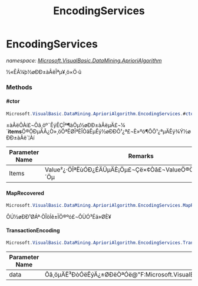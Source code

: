 ﻿---
title: EncodingServices
---

# EncodingServices
_namespace: [Microsoft.VisualBasic.DataMining.AprioriAlgorithm](N-Microsoft.VisualBasic.DataMining.AprioriAlgorithm.html)_

½«ÊÂ¼þ½øÐÐ±àÂëÎªµ¥¸ö×Ö·û



### Methods

#### #ctor
```csharp
Microsoft.VisualBasic.DataMining.AprioriAlgorithm.EncodingServices.#ctor(System.String[],System.Int32[])
```
±àÂëÔ­Àí£¬Õâ¸öº¯ÊýÊÇÎª¶àÖµ½øÐÐ±àÂëµÄ£¬¼´**items**Ö®ÖÐµÄÃ¿Ò»¸öÔªËØÎªÈÎÒâÊµÊý½øÐÐÕ¹¿ª£¬È»ºó¶ÔÕ¹¿ªµÄÊý¾Ý½øÐÐ±àÂë´¦Àí

|Parameter Name|Remarks|
|--------------|-------|
|Items|Value²¿·ÖÎªËùÓÐ¿ÉÄÜµÄÈ¡Öµ£¬Çë×¢Òâ£¬ValueÖ®ÖÐ²»ÄÜ¹»ÓÐÖØ¸´Öµ|


#### MapRecovered
```csharp
Microsoft.VisualBasic.DataMining.AprioriAlgorithm.EncodingServices.MapRecovered(System.String)
```
ÔÚ½øÐÐ¹ØÁª·ÖÎöÍê±ÏÖ®ºó£¬ÔÙÓ³Éä»ØÈ¥

#### TransactionEncoding
```csharp
Microsoft.VisualBasic.DataMining.AprioriAlgorithm.EncodingServices.TransactionEncoding(System.Collections.Generic.IEnumerable{Microsoft.VisualBasic.DataMining.AprioriAlgorithm.Transaction})
```


|Parameter Name|Remarks|
|--------------|-------|
|data|Õâ¸öµÄË³ÐòÓëÊýÄ¿±ØÐëÒªÓë@"F:Microsoft.VisualBasic.DataMining.AprioriAlgorithm.EncodingServices._CodeMappings"»òÕß@"F:Microsoft.VisualBasic.DataMining.AprioriAlgorithm.EncodingServices._originals"ÏàÒ»ÖÂ|



